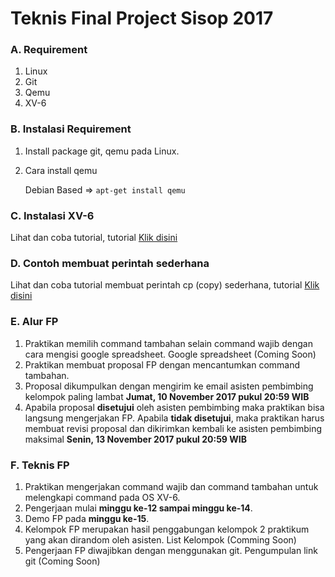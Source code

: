 # Teknis Final Project Sisop 2017
### A. Requirement
1. Linux
2. Git
3. Qemu
4. XV-6


### B. Instalasi Requirement
1. Install package git, qemu pada Linux.
2. Cara install qemu

    Debian Based => `apt-get install qemu`

### C. Instalasi XV-6
Lihat dan coba tutorial, tutorial [Klik disini](https://www.youtube.com/watch?v=ktkAlbcoz7o)

### D. Contoh membuat perintah sederhana
Lihat dan coba tutorial membuat perintah cp (copy) sederhana, tutorial [Klik disini](https://www.youtube.com/watch?v=ny56yjshACY)

### E. Alur FP
1. Praktikan memilih command tambahan selain command wajib dengan cara mengisi google spreadsheet. Google spreadsheet (Coming Soon)
2. Praktikan membuat proposal FP dengan mencantumkan command tambahan.
3. Proposal dikumpulkan dengan mengirim ke email asisten pembimbing kelompok paling lambat **Jumat, 10 November 2017 pukul 20:59 WIB**
4. Apabila proposal **disetujui** oleh asisten pembimbing maka praktikan bisa langsung mengerjakan FP. Apabila **tidak disetujui**, maka praktikan harus membuat revisi proposal dan dikirimkan kembali ke asisten pembimbing maksimal **Senin, 13 November 2017 pukul 20:59 WIB**

### F. Teknis FP
1. Praktikan mengerjakan command wajib dan command tambahan untuk melengkapi command pada OS XV-6.
2. Pengerjaan mulai **minggu ke-12 sampai minggu ke-14**.
3. Demo FP pada **minggu ke-15**.
4. Kelompok FP merupakan hasil penggabungan kelompok 2 praktikum yang akan dirandom oleh asisten. List Kelompok (Comming Soon)
5. Pengerjaan FP diwajibkan dengan menggunakan git. Pengumpulan link git (Coming Soon)

